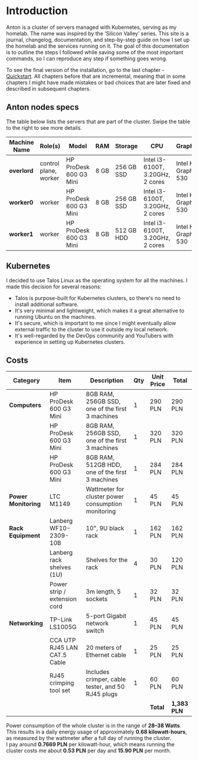 # Introduction

Anton is a cluster of servers managed with Kubernetes, serving as my homelab. The name was inspired by the ‘Silicon Valley’ series.
This site is a journal, changelog, documentation, and step-by-step guide on how I set up the homelab and the services running on it.
The goal of this documentation is to outline the steps I followed while saving some of the most important commands, so I can reproduce any step if something goes wrong.

To see the final version of the installation, go to the last chapter - [Quickstart](../99_quickstart).
All chapters before that are incremental, meaning that in some chapters I might have made mistakes or bad choices that are later fixed and described in subsequent chapters.

## Anton nodes specs

The table below lists the servers that are part of the cluster. Swipe the table to the right to see more details.

| **Machine Name** | **Role(s)**           | **Model**              | **RAM** | **Storage** | **CPU**                          | **Graphics**          |
| ---------------- | --------------------- | ---------------------- | ------- | ----------- | -------------------------------- | --------------------- |
| **overlord**     | control plane, worker | HP ProDesk 600 G3 Mini | 8 GB    | 256 GB SSD  | Intel i3-6100T, 3.20GHz, 2 cores | Intel HD Graphics 530 |
| **worker0**      | worker                | HP ProDesk 600 G3 Mini | 8 GB    | 256 GB SSD  | Intel i3-6100T, 3.20GHz, 2 cores | Intel HD Graphics 530 |
| **worker1**      | worker                | HP ProDesk 600 G3 Mini | 8 GB    | 512 GB HDD  | Intel i3-6100T, 3.20GHz, 2 cores | Intel HD Graphics 530 |

## Kubernetes

I decided to use Talos Linux as the operating system for all the machines. I made this decision for several reasons:

* Talos is purpose-built for Kubernetes clusters, so there's no need to install additional software.
* It's very minimal and lightweight, which makes it a great alternative to running Ubuntu on the machines.
* It's secure, which is important to me since I might eventually allow external traffic to the cluster to use it outside my local network.
* It's well-regarded by the DevOps community and YouTubers with experience in setting up Kubernetes clusters.

## Costs

| Category             | Item                         | Description                                        | Qty | Unit Price | Total         |
| -------------------- | ---------------------------- | -------------------------------------------------- | --- | ---------- | ------------- |
| **Computers**        | HP ProDesk 600 G3 Mini       | 8GB RAM, 256GB SSD, one of the first 3 machines    | 1   | 290 PLN    | 290 PLN       |
|                      | HP ProDesk 600 G3 Mini       | 8GB RAM, 256GB SSD, one of the first 3 machines    | 1   | 320 PLN    | 320 PLN       |
|                      | HP ProDesk 600 G3 Mini       | 8GB RAM, 512GB HDD, one of the first 3 machines    | 1   | 284 PLN    | 284 PLN       |
| **Power Monitoring** | LTC M1149                    | Wattmeter for cluster power consumption monitoring | 1   | 45 PLN     | 45 PLN        |
| **Rack Equipment**   | Lanberg WF10-2309-10B        | 10", 9U black rack                                 | 1   | 162 PLN    | 162 PLN       |
|                      | Lanberg rack shelves (1U)    | Shelves for the rack                               | 4   | 30 PLN     | 120 PLN       |
|                      | Power strip / extension cord | 3m length, 5 sockets                               | 1   | 32 PLN     | 32 PLN        |
| **Networking**       | TP-Link LS1005G              | 5-port Gigabit network switch                      | 1   | 45 PLN     | 45 PLN        |
|                      | CCA UTP RJ45 LAN CAT.5 Cable | 20 meters of Ethernet cable                        | 1   | 25 PLN     | 25 PLN        |
|                      | RJ45 crimping tool set       | Includes crimper, cable tester, and 50 RJ45 plugs  | 1   | 60 PLN     | 60 PLN        |
|                      |                              |                                                    |     | **Total**  | **1,383 PLN** |

Power consumption of the whole cluster is in the range of **28–38 Watts**.  
This results in a daily energy usage of approximately **0.68 kilowatt-hours**, as measured by the wattmeter after a full day of running the cluster.  
I pay around **0.7669 PLN** per kilowatt-hour, which means running the cluster costs me about **0.53 PLN** per day and **15.90 PLN** per month.
